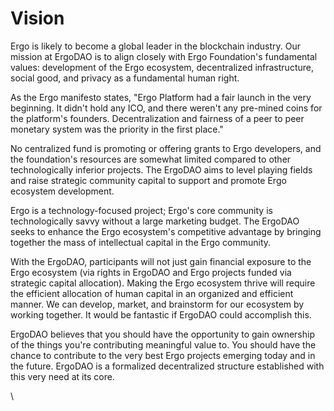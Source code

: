 # Vision

Ergo is likely to become a global leader in the blockchain industry. Our mission at ErgoDAO is to align closely with Ergo Foundation's fundamental values: development of the Ergo ecosystem, decentralized infrastructure, social good, and privacy as a fundamental human right.&#x20;

As the Ergo manifesto states, "Ergo Platform had a fair launch in the very beginning. It didn't hold any ICO, and there weren't any pre-mined coins for the platform's founders. Decentralization and fairness of a peer to peer monetary system was the priority in the first place."

No centralized fund is promoting or offering grants to Ergo developers, and the foundation's resources are somewhat limited compared to other technologically inferior projects. The ErgoDAO aims to level playing fields and raise strategic community capital to support and promote Ergo ecosystem development.

Ergo is a technology-focused project; Ergo's core community is technologically savvy without a large marketing budget. The ErgoDAO seeks to enhance the Ergo ecosystem's competitive advantage by bringing together the mass of intellectual capital in the Ergo community.  &#x20;

With the ErgoDAO, participants will not just gain financial exposure to the Ergo ecosystem (via rights in ErgoDAO and Ergo projects funded via strategic capital allocation). Making the Ergo ecosystem thrive will require the efficient allocation of human capital in an organized and efficient manner. We can develop, market, and brainstorm for our ecosystem by working together. It would be fantastic if ErgoDAO could accomplish this.

ErgoDAO believes that you should have the opportunity to gain ownership of the things you're contributing meaningful value to. You should have the chance to contribute to the very best Ergo projects emerging today and in the future. ErgoDAO is a formalized decentralized structure established with this very need at its core.

\
